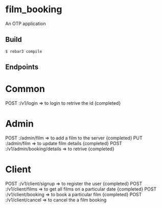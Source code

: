 film_booking
=====

An OTP application

Build
-----

    $ rebar3 compile

Endpoints
---------
Common 
======
POST :/v1/login    => to login to retrive the id {completed}

Admin
=====
POST :/admin/film => to add a film to the server {completed}
PUT  :/admin/film => to update film details {completed}
POST  :/v1/admin/booking/details => to retrive {completed}

Client
======
POST :/v1/client/signup   => to register the user {completed}
POST :/v1/client/films    => to get all films on a particular date {completed}
POST :/v1/client/booking  => to book a particular film {completed}
POST :/v1/client/cancel   => to cancel the a film booking

